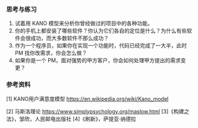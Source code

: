 
### 思考与练习

1. 试着用 KANO 模型来分析你曾经做过的项目中的各种功能。
2. 你的手机上都安装了哪些软件？你认为它们各自的定位是什么？为什么有些软件会很成功，而大多数软件不那么成功？
3. 作为一个程序员，如果你在实现一个功能时，代码已经完成了一大半，此时 PM 找你改需求，你会怎么做？
4. 如果你是一个 PM，面对强势的甲方客户，你会如何处理甲方提出的需求变更？

### 参考资料

[1] KANO用户满意度模型 https://en.wikipedia.org/wiki/Kano_model

[2] 马斯洛理论 https://www.simplypsychology.org/maslow.html
[3]《构建之法》，邹欣，人民邮电出版社
[4]《刷新》，萨提亚·纳德拉
